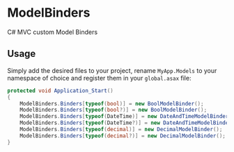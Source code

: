 # ModelBinders
C# MVC custom Model Binders

## Usage
Simply add the desired files to your project, rename `MyApp.Models` to your namespace of choice and register them in your `global.asax` file:

```C#
protected void Application_Start()
{
    ModelBinders.Binders[typeof(bool)] = new BoolModelBinder();
    ModelBinders.Binders[typeof(bool?)] = new BoolModelBinder();
    ModelBinders.Binders[typeof(DateTime)] = new DateAndTimeModelBinder();
    ModelBinders.Binders[typeof(DateTime?)] = new DateAndTimeModelBinder();
    ModelBinders.Binders[typeof(decimal)] = new DecimalModelBinder();
    ModelBinders.Binders[typeof(decimal?)] = new DecimalModelBinder();
}
```
